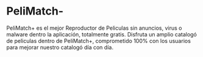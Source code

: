 # PeliMatch-
PeliMatch+ es el mejor Reproductor de Peliculas sin anuncios, virus o malware dentro la aplicación, totalmente gratis. Disfruta un amplio catalogó de peliculas dentro de PeliMatch+, comprometido 100% con los usuarios para mejorar nuestro catalogó día con día.
